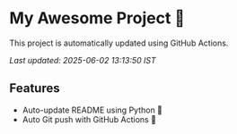 # My Awesome Project 🚀

This project is automatically updated using GitHub Actions.

_Last updated: 2025-06-02 13:13:50 IST_

## Features
- Auto-update README using Python 🐍
- Auto Git push with GitHub Actions 🤖
